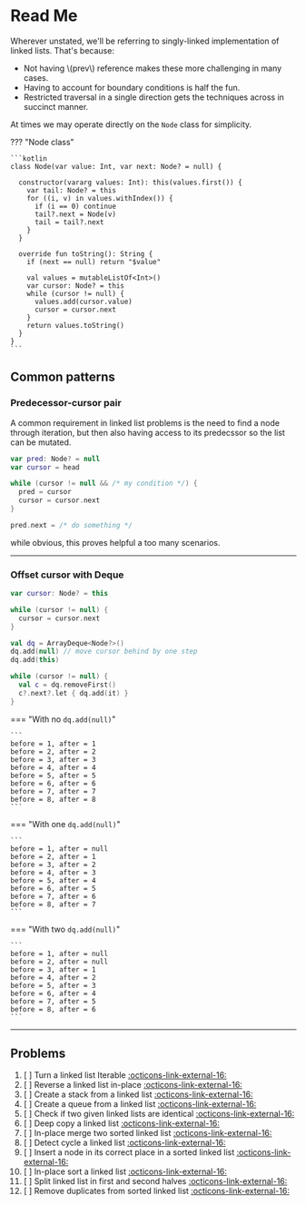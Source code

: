 # Read Me

Wherever unstated, we'll be referring to singly-linked implementation of linked lists. That's because:

- Not having \\(prev\\) reference makes these more challenging in many cases.
- Having to account for boundary conditions is half the fun.
- Restricted traversal in a single direction gets the techniques across in succinct manner.

At times we may operate directly on the `Node` class for simplicity.

??? "Node class"

    ```kotlin
    class Node(var value: Int, var next: Node? = null) {

      constructor(vararg values: Int): this(values.first()) {
        var tail: Node? = this
        for ((i, v) in values.withIndex()) {
          if (i == 0) continue
          tail?.next = Node(v)
          tail = tail?.next
        }
      }

      override fun toString(): String {
        if (next == null) return "$value"

        val values = mutableListOf<Int>()
        var cursor: Node? = this
        while (cursor != null) {
          values.add(cursor.value)
          cursor = cursor.next
        }
        return values.toString()
      }
    }
    ```

## Common patterns

### Predecessor-cursor pair

A common requirement in linked list problems is the need to find a node through iteration, but then also having access to its predecssor so the list can be mutated.

```kotlin
var pred: Node? = null
var cursor = head

while (cursor != null && /* my condition */) {
  pred = cursor
  cursor = cursor.next
}

pred.next = /* do something */
```

while obvious, this proves helpful a too many scenarios.

<hr>

### Offset cursor with $\text{Deque}$

<div markdown class="grid">

```kotlin linenums="1" title="before"
var cursor: Node? = this

while (cursor != null) {
  cursor = cursor.next
}
```

```kotlin linenums="1" hl_lines="2 7" title="after"
val dq = ArrayDeque<Node?>()
dq.add(null) // move cursor behind by one step
dq.add(this)

while (cursor != null) {
  val c = dq.removeFirst()
  c?.next?.let { dq.add(it) }
}
```

</div>

=== "With no `dq.add(null)`"

    ```
    before = 1, after = 1
    before = 2, after = 2
    before = 3, after = 3
    before = 4, after = 4
    before = 5, after = 5
    before = 6, after = 6
    before = 7, after = 7
    before = 8, after = 8
    ```

=== "With one `dq.add(null)`"

    ```
    before = 1, after = null
    before = 2, after = 1
    before = 3, after = 2
    before = 4, after = 3
    before = 5, after = 4
    before = 6, after = 5
    before = 7, after = 6
    before = 8, after = 7
    ```

=== "With two `dq.add(null)`"

    ```
    before = 1, after = null
    before = 2, after = null
    before = 3, after = 1
    before = 4, after = 2
    before = 5, after = 3
    before = 6, after = 4
    before = 7, after = 5
    before = 8, after = 6
    ```

<hr>

## Problems

1. [ ] Turn a linked list Iterable <a target="_blank" href="/data-structures/linked-list/problems/iterable">:octicons-link-external-16:</a>
2. [ ] Reverse a linked list in-place <a target="_blank" href="/data-structures/linked-list/problems/reverse">:octicons-link-external-16:</a>
3. [ ] Create a stack from a linked list <a target="_blank" href="/data-structures/linked-list/problems/stack-as-linked-list">:octicons-link-external-16:</a>
4. [ ] Create a queue from a linked list <a target="_blank" href="/data-structures/linked-list/problems/queue-as-linked-list">:octicons-link-external-16:</a>
5. [ ] Check if two given linked lists are identical <a target="_blank" href="/data-structures/linked-list/problems/equality">:octicons-link-external-16:</a>
6. [ ] Deep copy a linked list <a target="_blank" href="/data-structures/linked-list/problems/clone">:octicons-link-external-16:</a>
7. [ ] In-place merge two sorted linked list <a target="_blank" href="/data-structures/linked-list/problems/merge">:octicons-link-external-16:</a>
8. [ ] Detect cycle a linked list <a target="_blank" href="/data-structures/linked-list/problems/cycle-detection">:octicons-link-external-16:</a>
9. [ ] Insert a node in its correct place in a sorted linked list <a target="_blank" href="/data-structures/linked-list/problems/sorted-insert">:octicons-link-external-16:</a>
10. [ ] In-place sort a linked list <a target="_blank" href="/data-structures/linked-list/problems/sorting">:octicons-link-external-16:</a>
11. [ ] Split linked list in first and second halves <a target="_blank" href="/data-structures/linked-list/problems/split-linked-list-in-halves">:octicons-link-external-16:</a>
12. [ ] Remove duplicates from sorted linked list <a target="_blank" href="/data-structures/linked-list/problems/remove-duplicates-from-sorted">:octicons-link-external-16:</a>
